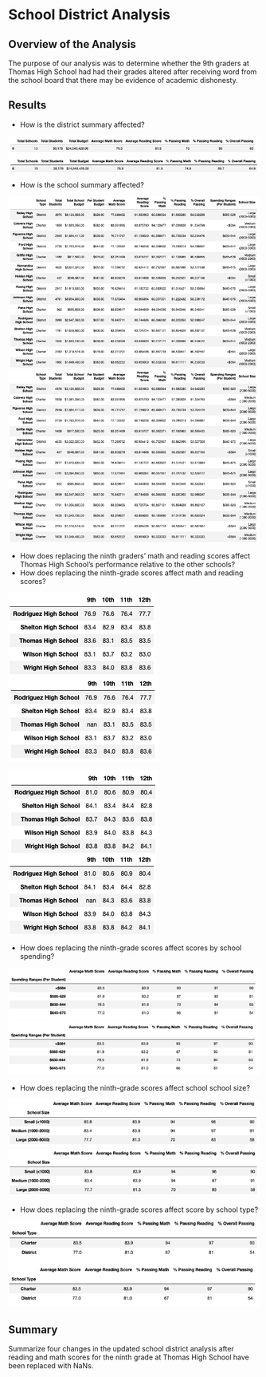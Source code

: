 # School District Analysis

## Overview of the Analysis
The purpose of our analysis was to determine whether the 9th graders at Thomas High School had had their grades altered after receiving word from the school board that there may be evidence of academic dishonesty. 

## Results
- How is the district summary affected?

![District Summary Before](Images/District_Summary_Before.png)
![District Summary After](Images/District_Summary_After.png)

- How is the school summary affected?

![School Summary Before](Images/School_Summary_Before.png)
![School Summary After](Images/School_Summary_After.png)

- How does replacing the ninth graders’ math and reading scores affect Thomas High School’s performance relative to the other schools?
- How does replacing the ninth-grade scores affect math and reading scores?

![Math Scores By Grade Before](Images/Math_Scores_By_Grade_Before.png)
![Math Scores By Grade After](Images/Math_Grades_By-Grade_After.png)

![Reading Scores By Grade Before](Images/Reading_Scores_By_Grade_before.png)
![Reading Scores By Grade After](Images/Reading_Scores_By_Grade_After.png)

- How does replacing the ninth-grade scores affect scores by school spending?

![School Spending Before](Images/School_Spending_Before.png)
![School Spending After](Images/School_Spending_After.png)

- How does replacing the ninth-grade scores affect school school size?

![School Size Before](Images/School_Size_Before.png)
![School Size After](Images/School_Size_After.png)

- How does replacing the ninth-grade scores affect score by school type?

![School Type Before](Images/School_Type_Before.png)
![School Type After](Images/School_Type_After.png)

## Summary
Summarize four changes in the updated school district analysis after reading and math scores for the ninth grade at Thomas High School have been replaced with NaNs.
